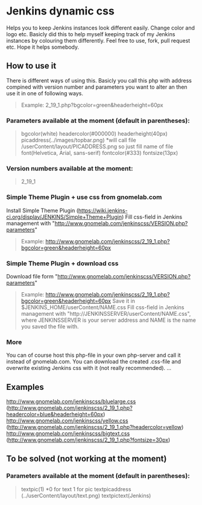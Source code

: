 # Jenkins dynamic css
Helps you to keep Jenkins instances look different easily. Change color and logo etc.
Basicly did this to help myself keeping track of my Jenkins instances by colouring them differently. 
Feel free to use, fork, pull request etc. Hope it helps somebody.

## How to use it
There is different ways of using this. Basicly you call this php with address compined with version number and parameters you want to alter an then use it in one of following ways.
> Example: 2_19_1.php?bgcolor=green&headerheight=60px

### Parameters available at the moment (default in parentheses):
> bgcolor(white)
> headercolor(#000000)
> headerheight(40px)
> picaddress(../images/topbar.png) *will call file /userContent/layout/PICADDRESS.png so just fill name of file
> font(Helvetica, Arial, sans-serif)
> fontcolor(#333)
> fontsize(13px)
	
### Version numbers available at the moment:
> 2_19_1 

### Simple Theme Plugin + use css from gnomelab.com
Install Simple Theme Plugin (https://wiki.jenkins-ci.org/display/JENKINS/Simple+Theme+Plugin)
Fill css-field in Jenkins management with "http://www.gnomelab.com/jenkinscss/VERSION.php?parameters"
> Example: http://www.gnomelab.com/jenkinscss/2_19_1.php?bgcolor=green&headerheight=60px

### Simple Theme Plugin + download css
Download file form "http://www.gnomelab.com/jenkinscss/VERSION.php?parameters"
> Example: http://www.gnomelab.com/jenkinscss/2_19_1.php?bgcolor=green&headerheight=60px
Save it in  $JENKINS_HOME/userContent/NAME.css
Fill css-field in Jenkins management with "http://JENKINSSERVER/userContent/NAME.css", where JENKINSSERVER is your server address and NAME is the name you saved the file with.

### More
You can of course host this php-file in your own php-server and call it instead of gnomelab.com.
You can download the created .css-file and overwrite existing Jenkins css with it (not really recommended).
...

## Examples
http://www.gnomelab.com/jenkinscss/bluelarge.css (http://www.gnomelab.com/jenkinscss/2_19_1.php?headercolor=blue&headerheight=60px)
http://www.gnomelab.com/jenkinscss/yellow.css (http://www.gnomelab.com/jenkinscss/2_19_1.php?headercolor=yellow)
http://www.gnomelab.com/jenkinscss/bigtext.css (http://www.gnomelab.com/jenkinscss/2_19_1.php?fontsize=30px)

## To be solved (not working at the moment)

### Parameters available at the moment (default in parentheses):
> textpic(1) *0 for text 1 for pic
> textpicaddress (../userContent/layout/text.png)
> textpictext(Jenkins)